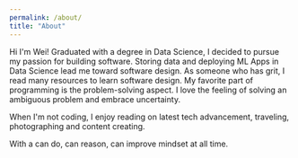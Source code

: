 ```yaml
---
permalink: /about/
title: "About"
---
```


Hi I'm Wei! Graduated with a degree in Data Science, I decided to pursue my passion for building software. Storing data and deploying ML Apps in Data Science lead me toward software design. As someone who has grit, I read many resources to learn software design. My favorite part of programming is the problem-solving aspect. I love the feeling of solving an ambiguous problem and embrace uncertainty.

When I'm not coding, I enjoy reading on latest tech advancement, traveling, photographing and content creating.

With a can do, can reason, can improve mindset at all time.
